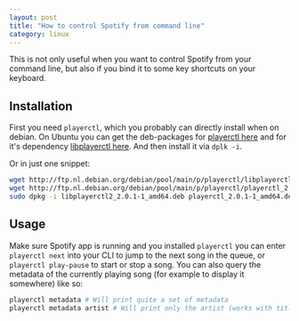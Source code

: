 ```yaml
---
layout: post
title: "How to control Spotify from command line"
category: linux
---
```


This is not only useful when you want to control Spotify from your command line, but also if you bind it to some key shortcuts on your keyboard.

## Installation

First you need `playerctl`, which you probably can directly install when on debian. On Ubuntu you can get the deb-packages for [playerctl here](https://packages.debian.org/buster/playerctl) and for it's dependency [libplayerctl here](https://packages.debian.org/buster/libplayerctl2). And then install it via `dplk -i`.

Or in just one snippet:

```bash
wget http://ftp.nl.debian.org/debian/pool/main/p/playerctl/libplayerctl2_2.0.1-1_amd64.deb
wget http://ftp.nl.debian.org/debian/pool/main/p/playerctl/playerctl_2.0.1-1_amd64.deb
sudo dpkg -i libplayerctl2_2.0.1-1_amd64.deb playerctl_2.0.1-1_amd64.deb
```

## Usage

Make sure Spotify app is running and you installed `playerctl` you can enter `playerctl next` into your CLI to jump to the next song in the queue, or `playerctl play-pause` to start or stop a song.
You can also query the metadata of the currently playing song (for example to display it somewhere) like so:

```bash
playerctl metadata # Will print quite a set of metadata
playerctl metadata artist # Will print only the artist (works with title as well)
```
